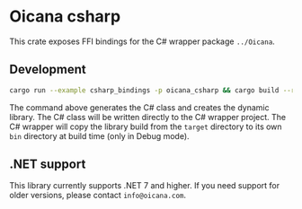 # Oicana csharp

This crate exposes FFI bindings for the C# wrapper package `../Oicana`.

## Development

```sh
cargo run --example csharp_bindings -p oicana_csharp && cargo build --release -p oicana_csharp
```

The command above generates the C# class and creates the dynamic library. The C# class will be written directly to the C# wrapper project.
The C# wrapper will copy the library build from the `target` directory to its own `bin` directory at build time (only in
Debug mode).

## .NET support

This library currently supports .NET 7 and higher. If you need support for older versions, please contact `info@oicana.com`.
